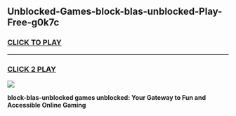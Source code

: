 
## Unblocked-Games-block-blas-unblocked-Play-Free-g0k7c
<h3>
<a href="https://premium76.site?title=block-blas-unblocked&ref=12A">CLICK TO PLAY</a></h3>
<hr>

<h3>
<a href="https://premium76.site?title=block-blas-unblocked&ref=12A">CLICK 2 PLAY</a>
  
</h3>

<a href="https://premium76.site?title=block-blas-unblocked&ref=12A"><img src="https://clearcache.store/games.png"></a>


**block-blas-unblocked games unblocked: Your Gateway to Fun and Accessible Online Gaming**
